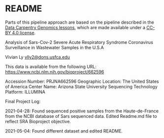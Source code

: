 # README

Parts of this pipeline approach are based on the pipeline described in the [Data Carpentry Genomics lessons](https://datacarpentry.org/genomics-workshop/), which are made available under a [CC-BY 4.0 license](https://creativecommons.org/licenses/by/4.0/).

Analysis of Sars-Cov-2 Severe Acute Respiratory Syndrome Coronavirus Surveillance in Wastewater Samples in the U.S.A 

Vivian Ly 
vlly2@dons.usfca.edu 

This data is available from the following URL:
https://www.ncbi.nlm.nih.gov/bioproject/662596


Accession Number: PRJNA662596
Geographic Location: The United States of America
Center Name: Arizona State University 
Sequencing Technology Platform: ILLUMINA 

Final Project Log: 

2021-04-28: Found sequenced positive samples from the Haute-de-France from the NCBI database of Sars sequenced data. Edited Readme.md file to reflect SRA Bioproject objective. 

2021-05-04: Found different dataset and edited README. 
